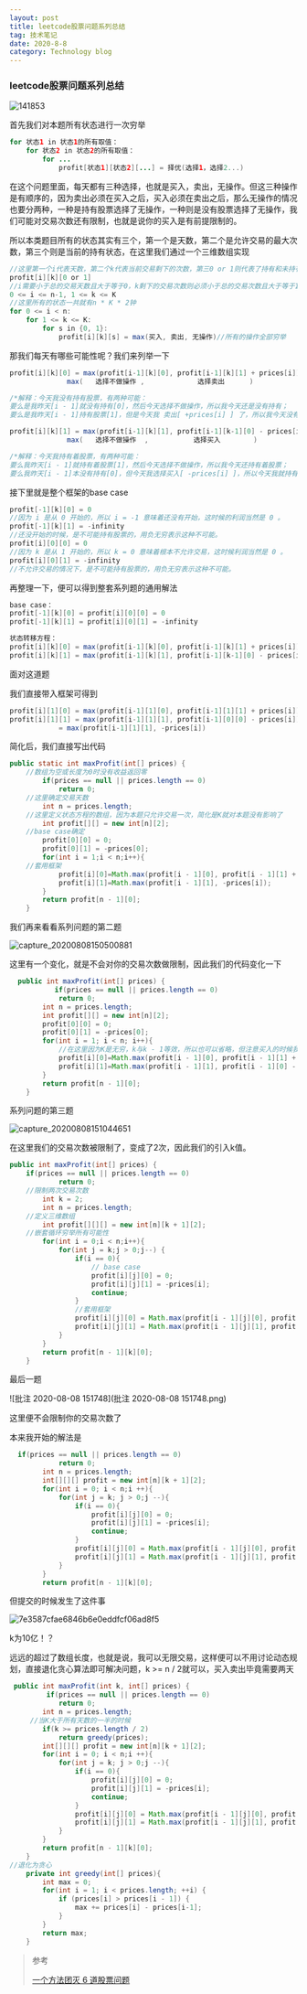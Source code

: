 ```yaml
---
layout: post
title: leetcode股票问题系列总结
tag: 技术笔记
date: 2020-8-8
category: Technology blog
---
```

### leetcode股票问题系列总结

![141853](141853.png)

首先我们对本题所有状态进行一次穷举

```java
for 状态1 in 状态1的所有取值：
    for 状态2 in 状态2的所有取值：
        for ...
            profit[状态1][状态2][...] = 择优(选择1，选择2...)
```

在这个问题里面，每天都有三种选择，也就是买入，卖出，无操作。但这三种操作是有顺序的，因为卖出必须在买入之后，买入必须在卖出之后，那么无操作的情况也要分两种，一种是持有股票选择了无操作，一种则是没有股票选择了无操作，我们可能对交易次数还有限制，也就是说你的买入是有前提限制的。

所以本类题目所有的状态其实有三个，第一个是天数，第二个是允许交易的最大次数，第三个则是当前的持有状态，在这里我们通过一个三维数组实现

```java
//这里第一个i代表天数，第二个k代表当前交易剩下的次数，第三0 or 1则代表了持有和未持有的两种状态。
profit[i][k][0 or 1]
//i需要小于总的交易天数且大于等于0，k剩下的交易次数则必须小于总的交易次数且大于等于1。
0 <= i <= n-1, 1 <= k <= K
//这里所有的状态一共就有n * K * 2钟
for 0 <= i < n:
    for 1 <= k <= K:
        for s in {0, 1}:
            profit[i][k][s] = max(买入, 卖出, 无操作)//所有的操作全部穷举
```

那我们每天有哪些可能性呢？我们来列举一下

```java
profit[i][k][0] = max(profit[i-1][k][0], profit[i-1][k][1] + prices[i])
              max(   选择不做操作 ,             选择卖出      )

/*解释：今天我没有持有股票，有两种可能：
要么是我昨天[i - 1]就没有持有[0]，然后今天选择不做操作，所以我今天还是没有持有；
要么是我昨天[i - 1]持有股票[1]，但是今天我 卖出[ +prices[i] ] 了，所以我今天没有持有股票了。*/

profit[i][k][1] = max(profit[i-1][k][1], profit[i-1][k-1][0] - prices[i])
              max(   选择不做操作  ,           选择买入        )

/*解释：今天我持有着股票，有两种可能：
要么我昨天[i - 1]就持有着股票[1]，然后今天选择不做操作，所以我今天还持有着股票；
要么我昨天[i - 1]本没有持有[0]，但今天我选择买入[ -prices[i] ]，所以今天我就持有股票了。*/
```

接下里就是整个框架的base case

```java
profit[-1][k][0] = 0
//因为 i 是从 0 开始的，所以 i = -1 意味着还没有开始，这时候的利润当然是 0 。
profit[-1][k][1] = -infinity
//还没开始的时候，是不可能持有股票的，用负无穷表示这种不可能。
profit[i][0][0] = 0
//因为 k 是从 1 开始的，所以 k = 0 意味着根本不允许交易，这时候利润当然是 0 。
profit[i][0][1] = -infinity
//不允许交易的情况下，是不可能持有股票的，用负无穷表示这种不可能。
```

再整理一下，便可以得到整套系列题的通用解法

```java
base case：
profit[-1][k][0] = profit[i][0][0] = 0
profit[-1][k][1] = profit[i][0][1] = -infinity

状态转移方程：
profit[i][k][0] = max(profit[i-1][k][0], profit[i-1][k][1] + prices[i])
profit[i][k][1] = max(profit[i-1][k][1], profit[i-1][k-1][0] - prices[i])
```

面对这道题

我们直接带入框架可得到

```java
profit[i][1][0] = max(profit[i-1][1][0], profit[i-1][1][1] + prices[i])
profit[i][1][1] = max(profit[i-1][1][1], profit[i-1][0][0] - prices[i]) 
            = max(profit[i-1][1][1], -prices[i])
```

简化后，我们直接写出代码

```java
public static int maxProfit(int[] prices) {
    //数组为空或长度为0时没有收益返回零
        if(prices == null || prices.length == 0)
            return 0;
    //这里确定交易天数
        int n = prices.length;
    //这里定义状态方程的数组，因为本题只允许交易一次，简化是K就对本题没有影响了
        int profit[][] = new int[n][2];
    //base case确定
        profit[0][0] = 0;
        profit[0][1] = -prices[0];
        for(int i = 1;i < n;i++){
    //套用框架
            profit[i][0]=Math.max(profit[i - 1][0], profit[i - 1][1] + prices[i]);
            profit[i][1]=Math.max(profit[i - 1][1], -prices[i]);
        }
        return profit[n - 1][0];
    }
```

我们再来看看系列问题的第二题

![capture_20200808150500881](capture_20200808150500881.bmp)

这里有一个变化，就是不会对你的交易次数做限制，因此我们的代码变化一下

```java
  public int maxProfit(int[] prices) {
           if(prices == null || prices.length == 0)
            return 0;
        int n = prices.length;
        int profit[][] = new int[n][2];
        profit[0][0] = 0;
        profit[0][1] = -prices[0];
        for(int i = 1; i < n; i++){
            //在这里因为K是无穷，k与k - 1等效，所以也可以省略，但注意买入的时候我的状态有可能是上次卖出后的状态，因此profit[i - 1][0]不能省略了
            profit[i][0]=Math.max(profit[i - 1][0], profit[i - 1][1] + prices[i]);
            profit[i][1]=Math.max(profit[i - 1][1], profit[i - 1][0] - prices[i]);
        }
        return profit[n - 1][0];
    }
```

系列问题的第三题

![capture_20200808151044651](capture_20200808151044651.bmp)

在这里我们的交易次数被限制了，变成了2次，因此我们的引入k值。

```java
public int maxProfit(int[] prices) {
    if(prices == null || prices.length == 0)
            return 0;
    //限制两次交易次数
        int k = 2;
        int n = prices.length;
    //定义三维数组
        int profit[][][] = new int[n][k + 1][2];
    //嵌套循环穷举所有可能性
        for(int i = 0;i < n;i++){
            for(int j = k;j > 0;j--) {
                if(i == 0){
                    // base case
                    profit[i][j][0] = 0;
                    profit[i][j][1] = -prices[i];
                    continue;
                }
                //套用框架
                profit[i][j][0] = Math.max(profit[i - 1][j][0], profit[i - 1][j][1] + prices[i]);
                profit[i][j][1] = Math.max(profit[i - 1][j][1], profit[i - 1][j - 1][0] - prices[i]);
            }
        }
        return profit[n - 1][k][0];
    }
```

最后一题

![批注 2020-08-08 151748](批注 2020-08-08 151748.png)

这里便不会限制你的交易次数了

本来我开始的解法是

```java
  if(prices == null || prices.length == 0)
            return 0;
        int n = prices.length;
        int[][][] profit = new int[n][k + 1][2];
        for(int i = 0; i < n;i ++){
            for(int j = k; j > 0;j --){
                if(i == 0){
                    profit[i][j][0] = 0;
                    profit[i][j][1] = -prices[i];
                    continue;
                }
                profit[i][j][0] = Math.max(profit[i - 1][j][0], profit[i - 1][j][1] + prices[i]);
                profit[i][j][1] = Math.max(profit[i - 1][j][1], profit[i - 1][j - 1][0] - prices[i]);
            }
        }
        return profit[n - 1][k][0];
```

但提交的时候发生了这件事

![7e3587cfae6846b6e0eddfcf06ad8f5](7e3587cfae6846b6e0eddfcf06ad8f5.png)

k为10亿！？

远远的超过了数组长度，也就是说，我可以无限交易，这样便可以不用讨论动态规划，直接退化贪心算法即可解决问题，k >= n / 2就可以，买入卖出毕竟需要两天

```java
 public int maxProfit(int k, int[] prices) {
         if(prices == null || prices.length == 0)
            return 0;
        int n = prices.length;
     //当K大于所有天数的一半的时候
        if(k >= prices.length / 2)
            return greedy(prices);
        int[][][] profit = new int[n][k + 1][2];
        for(int i = 0; i < n;i ++){
            for(int j = k; j > 0;j --){
                if(i == 0){
                    profit[i][j][0] = 0;
                    profit[i][j][1] = -prices[i];
                    continue;
                }
                profit[i][j][0] = Math.max(profit[i - 1][j][0], profit[i - 1][j][1] + prices[i]);
                profit[i][j][1] = Math.max(profit[i - 1][j][1], profit[i - 1][j - 1][0] - prices[i]);
            }
        }
        return profit[n - 1][k][0];
    }
//退化为贪心
    private int greedy(int[] prices){
        int max = 0;
        for(int i = 1; i < prices.length; ++i) {
            if (prices[i] > prices[i - 1]) {
                max += prices[i] - prices[i-1];
            }
        }
        return max;
    }
```

> 参考
>
> [一个方法团灭 6 道股票问题](https://leetcode-cn.com/problems/best-time-to-buy-and-sell-stock/solution/yi-ge-fang-fa-tuan-mie-6-dao-gu-piao-wen-ti-by-l-3/)